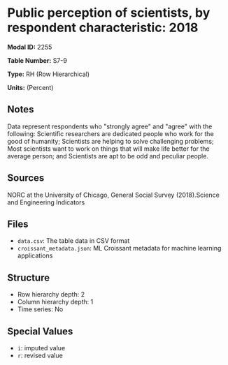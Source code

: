 # Public perception of scientists, by respondent characteristic: 2018

**Modal ID:** 2255

**Table Number:** S7-9

**Type:** RH (Row Hierarchical)

**Units:** (Percent)

## Notes

Data represent respondents who "strongly agree" and "agree" with the following: Scientific researchers are dedicated people who work for the good of humanity; Scientists are helping to solve challenging problems; Most scientists want to work on things that will make life better for the average person; and Scientists are apt to be odd and peculiar people.

## Sources

NORC at the University of Chicago, General Social Survey (2018).Science and Engineering Indicators

## Files

- `data.csv`: The table data in CSV format
- `croissant_metadata.json`: ML Croissant metadata for machine learning applications

## Structure

- Row hierarchy depth: 2
- Column hierarchy depth: 1
- Time series: No

## Special Values

- `i`: imputed value
- `r`: revised value
